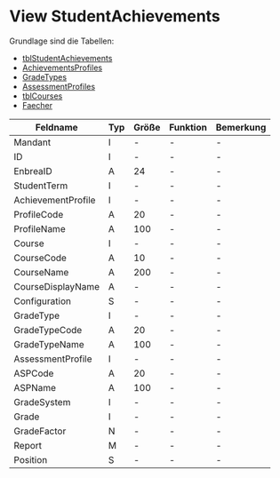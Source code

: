 # View StudentAchievements

Grundlage sind die Tabellen:

* [tblStudentAchievements](https://doc.magellan7.stueber.de/datenstruktur/tabellen/tblStudentAchievements/)
* [AchievementsProfiles](https://doc.magellan7.stueber.de/datenstruktur/tabellen/AchievementProfiles/)
* [GradeTypes](https://doc.magellan7.stueber.de/datenstruktur/schlusseltabellen-schlusselverzeichnisse/GradeTypes/)
* [AssessmentProfiles](https://doc.magellan7.stueber.de/datenstruktur/tabellen/AssessmentProfiles/)
* [tblCourses](https://doc.magellan7.stueber.de/datenstruktur/tabellen/tblCourses/)
* [Faecher](https://doc.magellan7.stueber.de/datenstruktur/schlusseltabellen-schlusselverzeichnisse/faecher/)


| Feldname           | Typ | Größe | Funktion | Bemerkung |
|--------------------|-----|-------|----------|-----------|
| Mandant            | I   | -     | -        | -         |
| ID                 | I   | -     | -        | -         |
| EnbreaID           | A   | 24    | -        | -         |
| StudentTerm        | I   | -     | -        | -         |
| AchievementProfile | I   | -     | -        | -         |
| ProfileCode        | A   | 20    | -        | -         |
| ProfileName        | A   | 100   | -        | -         |
| Course             | I   | -     | -        | -         |
| CourseCode         | A   | 10    | -        | -         |
| CourseName         | A   | 200   | -        | -         |
| CourseDisplayName  | A   | -     | -        | -         |
| Configuration      | S   | -     | -        | -         |
| GradeType          | I   | -     | -        | -         |
| GradeTypeCode      | A   | 20    | -        | -         |
| GradeTypeName      | A   | 100   | -        | -         |
| AssessmentProfile  | I   | -     | -        | -         |
| ASPCode            | A   | 20    | -        | -         |
| ASPName            | A   | 100   | -        | -         |
| GradeSystem        | I   | -     | -        | -         |
| Grade              | I   | -     | -        | -         |
| GradeFactor        | N   | -     | -        | -         |
| Report             | M   | -     | -        | -         |
| Position           | S   | -     | -        | -         |


